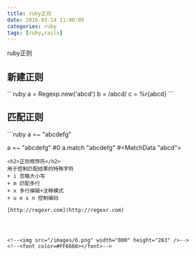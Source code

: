 ```yaml
---
title: ruby正则
date: 2016-03-14 11:00:05
categories: ruby
tags: [ruby,rails]
---
```

ruby正则
<!-- more -->

<h2>新建正则</h2>
```ruby
a = Regexp.new('abcd') 
b = /abcd/
c = %r{abcd}
```

<h2>匹配正则</h2>
```ruby
a =~ "abcdefg"

a =~ "abcdefg" #0
a.match "abcdefg" #<MatchData "abcd">
```
<h2>正则修饰符</h2>
用于控制匹配结果的特殊字符
+ i 忽略大小写
+ m 匹配多行
+ x 多行编辑+注释模式
+ u e s n 控制编码

[http://regexr.com](http://regexr.com)




<!--<img src="/images/6.png" width="800" height="263" />-->
<!--<font color=#FF6666></font>-->
